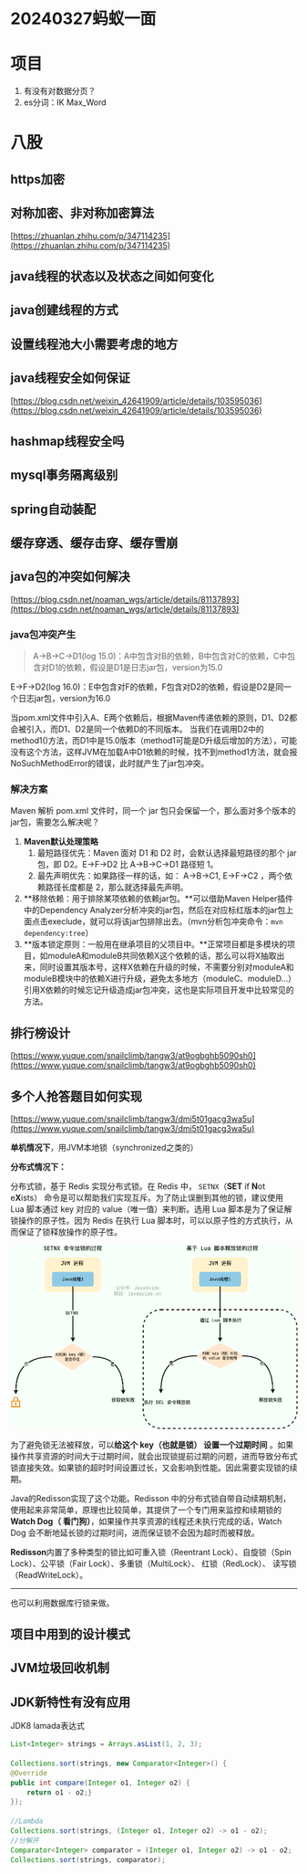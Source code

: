 # 20240327蚂蚁一面

# 项目

1. 有没有对数据分页？
2. es分词：IK Max_Word

# 八股

## https加密

## 对称加密、非对称加密算法

[https://zhuanlan.zhihu.com/p/347114235](https://zhuanlan.zhihu.com/p/347114235)

## java线程的状态以及状态之间如何变化

## java创建线程的方式

## 设置线程池大小需要考虑的地方

## java线程安全如何保证

[https://blog.csdn.net/weixin_42641909/article/details/103595036](https://blog.csdn.net/weixin_42641909/article/details/103595036)

## hashmap线程安全吗

## mysql事务隔离级别

## spring自动装配

## 缓存穿透、缓存击穿、缓存雪崩

## java包的冲突如何解决

[https://blog.csdn.net/noaman_wgs/article/details/81137893](https://blog.csdn.net/noaman_wgs/article/details/81137893)

### java包冲突产生

> A->B->C->D1(log 15.0)：A中包含对B的依赖，B中包含对C的依赖，C中包含对D1的依赖，假设是D1是日志jar包，version为15.0

E->F->D2(log 16.0)：E中包含对F的依赖，F包含对D2的依赖，假设是D2是同一个日志jar包，version为16.0
> 

当pom.xml文件中引入A、E两个依赖后，根据Maven传递依赖的原则，D1、D2都会被引入，而D1、D2是同一个依赖D的不同版本。
当我们在调用D2中的method1()方法，而D1中是15.0版本（method1可能是D升级后增加的方法），可能没有这个方法，这样JVM在加载A中D1依赖的时候，找不到method1方法，就会报NoSuchMethodError的错误，此时就产生了jar包冲突。

### **解决方案**

Maven 解析 pom.xml 文件时，同一个 jar 包只会保留一个，那么面对多个版本的jar包，需要怎么解决呢？

1. **Maven默认处理策略**
    1. 最短路径优先：Maven 面对 D1 和 D2 时，会默认选择最短路径的那个 jar 包，即 D2。E->F->D2 比 A->B->C->D1 路径短 1。
    2. 最先声明优先：如果路径一样的话，如： A->B->C1, E->F->C2 ，两个依赖路径长度都是 2，那么就选择最先声明。
2. **移除依赖：用于排除某项依赖的依赖jar包。**可以借助Maven Helper插件中的Dependency Analyzer分析冲突的jar包，然后在对应标红版本的jar包上面点击execlude，就可以将该jar包排除出去。（mvn分析包冲突命令：`mvn dependency:tree`）
3. **版本锁定原则：一般用在继承项目的父项目中。**正常项目都是多模块的项目，如moduleA和moduleB共同依赖X这个依赖的话，那么可以将X抽取出来，同时设置其版本号，这样X依赖在升级的时候，不需要分别对moduleA和moduleB模块中的依赖X进行升级，避免太多地方（moduleC、moduleD…）引用X依赖的时候忘记升级造成jar包冲突，这也是实际项目开发中比较常见的方法。

## 排行榜设计

[https://www.yuque.com/snailclimb/tangw3/at9ogbghb5090sh0](https://www.yuque.com/snailclimb/tangw3/at9ogbghb5090sh0)

## 多个人抢答题目如何实现

[https://www.yuque.com/snailclimb/tangw3/dmi5t01gacg3wa5u](https://www.yuque.com/snailclimb/tangw3/dmi5t01gacg3wa5u)

**单机情况下**，用JVM本地锁（synchronized之类的）

**分布式情况下：**

分布式锁，基于 Redis 实现分布式锁。在 Redis 中， `SETNX`（**SET** if **N**ot e**X**ists） 命令是可以帮助我们实现互斥。为了防止误删到其他的锁，建议使用 Lua 脚本通过 key 对应的 value（唯一值）来判断。选用 Lua 脚本是为了保证解锁操作的原子性。因为 Redis 在执行 Lua 脚本时，可以以原子性的方式执行，从而保证了锁释放操作的原子性。

![Untitled](20240327%E8%9A%82%E8%9A%81%E4%B8%80%E9%9D%A2%2073dee83827484286b8e7ee30dbb4d6a4/Untitled.png)

为了避免锁无法被释放，可以**给这个 key（也就是锁） 设置一个过期时间** 。如果操作共享资源的时间大于过期时间，就会出现锁提前过期的问题，进而导致分布式锁直接失效。如果锁的超时时间设置过长，又会影响到性能。因此需要实现锁的续期。

Java的Redisson实现了这个功能。Redisson 中的分布式锁自带自动续期机制，使用起来非常简单，原理也比较简单，其提供了一个专门用来监控和续期锁的**Watch Dog（ 看门狗）**，如果操作共享资源的线程还未执行完成的话，Watch Dog 会不断地延长锁的过期时间，进而保证锁不会因为超时而被释放。

**Redisson**内置了多种类型的锁比如可重入锁（Reentrant Lock）、自旋锁（Spin Lock）、公平锁（Fair Lock）、多重锁（MultiLock）、 红锁（RedLock）、 读写锁（ReadWriteLock）。

---

也可以利用数据库行锁来做。

## 项目中用到的设计模式

## JVM垃圾回收机制

## JDK新特性有没有应用

JDK8 lamada表达式

```java
List<Integer> strings = Arrays.asList(1, 2, 3);

Collections.sort(strings, new Comparator<Integer>() {
@Override
public int compare(Integer o1, Integer o2) {
    return o1 - o2;}
});

//Lambda
Collections.sort(strings, (Integer o1, Integer o2) -> o1 - o2);
//分解开
Comparator<Integer> comparator = (Integer o1, Integer o2) -> o1 - o2;
Collections.sort(strings, comparator);
```